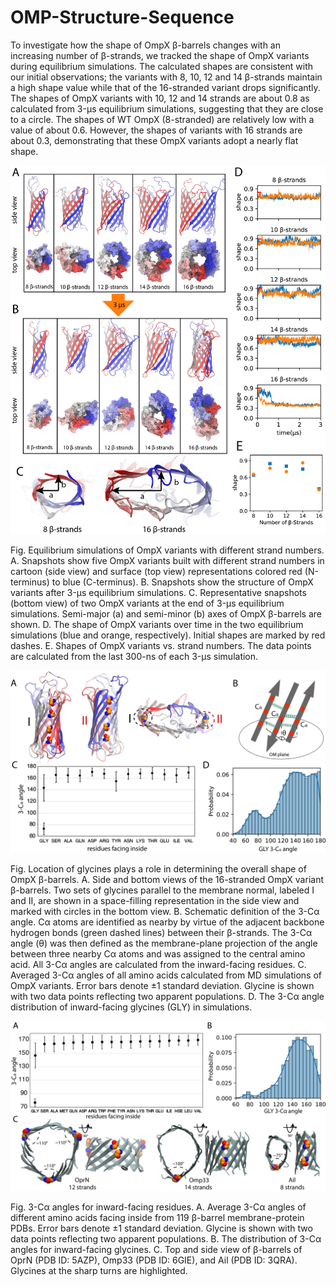 # OMP-Structure-Sequence

To investigate how the shape of OmpX β-barrels changes with an increasing number of β-strands, we tracked the shape of OmpX variants during equilibrium simulations. The calculated shapes are consistent with our initial observations; the variants with 8, 10, 12 and 14 β-strands maintain a high shape value while that of the 16-stranded variant drops significantly. The shapes of OmpX variants with 10, 12 and 14 strands are about 0.8 as calculated from 3-μs equilibrium simulations, suggesting that they are close to a circle. The shapes of WT OmpX (8-stranded) are relatively low with a value of about 0.6. However, the shapes of variants with 16 strands are about 0.3, demonstrating that these OmpX variants adopt a nearly flat shape.

<p align="center">
  <img src="https://github.com/zzhang624/OMP-Structure-Sequence/blob/main/figs/f1_new.png">
</p>
Fig. Equilibrium simulations of OmpX variants with different strand numbers. A. Snapshots show five OmpX variants built with different strand numbers in cartoon (side view) and surface (top view) representations colored red (N-terminus) to blue (C-terminus). B. Snapshots show the structure of OmpX variants after 3-μs equilibrium simulations. C. Representative snapshots (bottom view) of two OmpX variants at the end of 3-μs equilibrium simulations. Semi-major (a) and semi-minor (b) axes of OmpX β-barrels are shown. D. The shape of OmpX variants over time in the two equilibrium simulations (blue and orange, respectively). Initial shapes are marked by red dashes. E. Shapes of OmpX variants vs. strand numbers. The data points are calculated from the last 300-ns of each 3-μs simulation.


<p align="center">
  <img src="https://github.com/zzhang624/OMP-Structure-Sequence/blob/main/figs/f3_new.png">
</p>

Fig. Location of glycines plays a role in determining the overall shape of OmpX β-barrels. A. Side and bottom views of the 16-stranded OmpX variant β-barrels. Two sets of glycines parallel to the membrane normal, labeled I and II, are shown in a space-filling representation in the side view and marked with circles in the bottom view. B. Schematic definition of the 3-Cα angle. Cα atoms are identified as nearby by virtue of the adjacent backbone hydrogen bonds (green dashed lines) between their β-strands. The 3-Cα angle (θ) was then defined as the membrane-plane projection of the angle between three nearby Cα atoms and was assigned to the central amino acid. All 3-Cα angles are calculated from the inward-facing residues. C. Averaged 3-Cα angles of all amino acids calculated from MD simulations of OmpX variants. Error bars denote ±1 standard deviation. Glycine is shown with two data points reflecting two apparent populations. D. The 3-Cα angle distribution of inward-facing glycines (GLY) in simulations.


<p align="center">
  <img src="https://github.com/zzhang624/OMP-Structure-Sequence/blob/main/figs/f5.png">
</p>

Fig. 3-Cα angles for inward-facing residues. A. Average 3-Cα angles of different amino acids facing inside from 119 β-barrel membrane-protein PDBs. Error bars denote ±1 standard deviation. Glycine is shown with two data points reflecting two apparent populations. B. The distribution of 3-Cα angles for inward-facing glycines. C. Top and side view of β-barrels of OprN (PDB ID: 5AZP), Omp33 (PDB ID: 6GIE), and Ail (PDB ID: 3QRA). Glycines at the sharp turns are highlighted.
